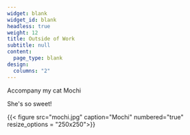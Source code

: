 ```yaml
---
widget: blank
widget_id: blank
headless: true
weight: 12
title: Outside of Work
subtitle: null
content:
  page_type: blank
design:
  columns: "2"
---
```



Accompany my cat Mochi

She's so sweet!

{{< figure src="mochi.jpg" caption="Mochi" numbered="true" resize_options = "250x250">}}